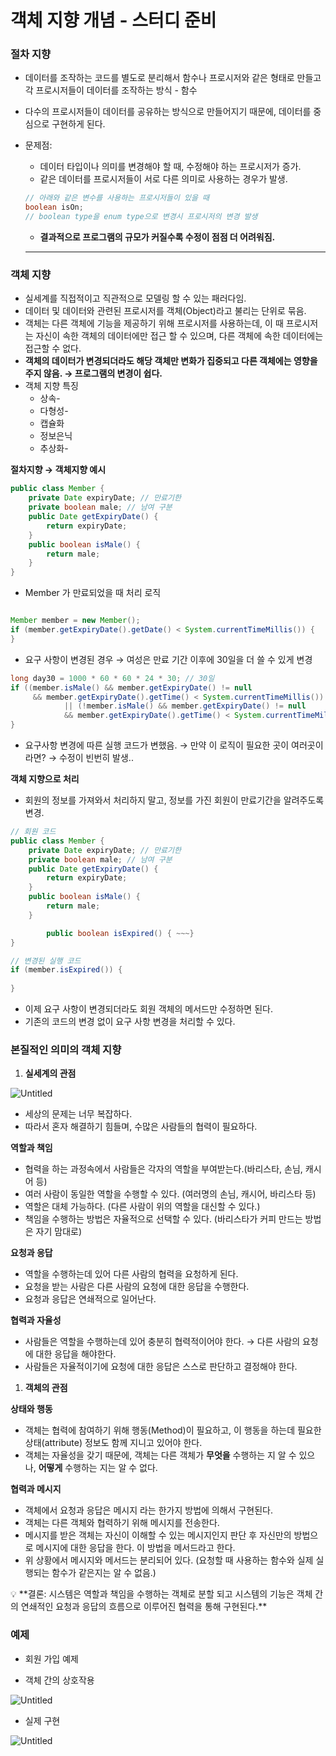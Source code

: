 # 객체 지향 개념 - 스터디 준비

### 절차 지향

- 데이터를 조작하는 코드를 별도로 분리해서 함수나 프로시저와 같은 형태로 만들고 각 프로시저들이 데이터를 조작하는 방식 - 함수
- 다수의 프로시저들이 데이터를 공유하는 방식으로 만들어지기 때문에, 데이터를 중심으로 구현하게 된다.
- 문제점:
    - 데이터 타입이나 의미를 변경해야 할 때, 수정해야 하는 프로시저가 증가.
    - 같은 데이터를 프로시저들이 서로 다른 의미로 사용하는 경우가 발생.
    
    ```java
    // 아래와 같은 변수를 사용하는 프로시저들이 있을 때
    boolean isOn;
    // boolean type을 enum type으로 변경시 프로시저의 변경 발생
    ```
    
    - **결과적으로 프로그램의 규모가 커질수록 수정이 점점 더 어려워짐.**
    
    ---
    

### 객체 지향

- 실세계를 직접적이고 직관적으로 모델링 할 수 있는 패러다임.
- 데이터 및 데이터와 관련된 프로시저를 객체(Object)라고 불리는 단위로 묶음.
- 객체는 다른 객체에 기능을 제공하기 위해 프로시저를 사용하는데, 이 때 프로시저는 자신이 속한 객체의 데이터에만 접근 할 수 있으며, 다른 객체에 속한 데이터에는 접근할 수 없다.
- **객체의 데이터가 변경되더라도 해당 객체만 변화가 집중되고 다른 객체에는 영향을 주지 않음. → 프로그램의 변경이 쉽다.**
- 객체 지향 특징
    - 상속-
    - 다형성-
    - 캡슐화
    - 정보은닉
    - 추상화-
    

**절차지향 → 객체지향 예시**

```java
public class Member {
    private Date expiryDate; // 만료기한
    private boolean male; // 남여 구분
    public Date getExpiryDate() {
        return expiryDate;
    }
    public boolean isMale() {
        return male;
    }
}
```

- Member 가 만료되었을 때 처리 로직

```java

Member member = new Member();
if (member.getExpiryDate().getDate() < System.currentTimeMillis()) {
}
```

- 요구 사항이 변경된 경우 →  여성은 만료 기간 이후에 30일을 더 쓸 수 있게 변경

```java
long day30 = 1000 * 60 * 60 * 24 * 30; // 30일
if ((member.isMale() && member.getExpiryDate() != null
     && member.getExpiryDate().getTime() < System.currentTimeMillis()) 
			|| (!member.isMale() && member.getExpiryDate() != null
            && member.getExpiryDate().getTime() < System.currentTimeMillis())) {
}
```

- 요구사항 변경에 따른 실행 코드가 변했음. → 만약 이 로직이 필요한 곳이 여러곳이라면? → 수정이 빈번히 발생..

**객체 지향으로 처리**

- 회원의 정보를 가져와서 처리하지 말고, 정보를 가진 회원이 만료기간을 알려주도록 변경.

```java
// 회원 코드
public class Member {
    private Date expiryDate; // 만료기한
    private boolean male; // 남여 구분
    public Date getExpiryDate() {
        return expiryDate;
    }
    public boolean isMale() {
        return male;
    }

		public boolean isExpired() { ~~~}
}

// 변경된 실행 코드
if (member.isExpired()) { 
	
}
```

- 이제 요구 사항이 변경되더라도 회원 객체의 메서드만 수정하면 된다.
- 기존의 코드의 변경 없이 요구 사항 변경을 처리할 수 있다.

### 본질적인 의미의 객체 지향

1. **실세계의 관점**

![Untitled](%E1%84%80%E1%85%A2%E1%86%A8%E1%84%8E%E1%85%A6%20%E1%84%8C%E1%85%B5%E1%84%92%E1%85%A3%E1%86%BC%20%E1%84%80%E1%85%A2%E1%84%82%E1%85%A7%E1%86%B7%20-%20%E1%84%89%E1%85%B3%E1%84%90%E1%85%A5%E1%84%83%E1%85%B5%20%E1%84%8C%E1%85%AE%E1%86%AB%E1%84%87%E1%85%B5%200e3986714aac43c5a18d69b60dfc30eb/Untitled.png)

- 세상의 문제는 너무 복잡하다.
- 따라서 혼자 해결하기 힘들며, 수많은 사람들의 협력이 필요하다.

**역할과 책임**

- 협력을 하는 과정속에서 사람들은 각자의 역할을 부여받는다.(바리스타, 손님, 캐시어 등)
- 여러 사람이 동일한 역할을 수행할 수 있다.  (여러명의 손님, 캐시어, 바리스타 등)
- 역할은 대체 가능하다. (다른 사람이 위의 역할을 대신할 수 있다.)
- 책임을 수행하는 방법은 자율적으로 선택할 수 있다. (바리스타가 커피 만드는 방법은 자기 맘대로)

**요청과 응답**

- 역할을 수행하는데 있어 다른 사람의 협력을 요청하게 된다.
- 요청을 받는 사람은 다른 사람의 요청에 대한 응답을 수행한다.
- 요청과 응답은 연쇄적으로 일어난다.

**협력과 자율성**

- 사람들은 역할을 수행하는데 있어 충분히 협력적이어야 한다. → 다른 사람의 요청에 대한 응답을 해야한다.
- 사람들은 자율적이기에 요청에 대한 응답은 스스로 판단하고 결정해야 한다.

1. **객체의 관점**

**상태와 행동**

- 객체는 협력에 참여하기 위해 행동(Method)이 필요하고, 이 행동을 하는데 필요한 상태(attribute) 정보도 함께 지니고 있어야 한다.
- 객체는 자율성을 갖기 때문에, 객체는 다른 객체가  **무엇을** 수행하는 지 알 수 있으나, **어떻게** 수행하는 지는 알 수 없다.

**협력과 메시지**

- 객체에서 요청과 응답은 메시지 라는 한가지 방법에 의해서 구현된다.
- 객체는 다른 객체와 협력하기 위해 메시지를 전송한다.
- 메시지를 받은 객체는 자신이 이해할 수 있는 메시지인지 판단 후 자신만의 방법으로 메시지에 대한 응답을 한다. 이 방법을 메서드라고 한다.
- 위 상황에서 메시지와 메서드는 분리되어 있다. (요청할 때 사용하는 함수와 실제 실행되는 함수가 같은지는 알 수 없음.)

<aside>
💡  **결론: 시스템은 역할과 책임을 수행하는 객체로 분할 되고 시스템의 기능은 객체 간의 연쇄적인 요청과 응답의 흐름으로 이루어진 협력을 통해 구현된다.**

</aside>

### 예제

- 회원 가입 예제

- 객체 간의 상호작용

![Untitled](%E1%84%80%E1%85%A2%E1%86%A8%E1%84%8E%E1%85%A6%20%E1%84%8C%E1%85%B5%E1%84%92%E1%85%A3%E1%86%BC%20%E1%84%80%E1%85%A2%E1%84%82%E1%85%A7%E1%86%B7%20-%20%E1%84%89%E1%85%B3%E1%84%90%E1%85%A5%E1%84%83%E1%85%B5%20%E1%84%8C%E1%85%AE%E1%86%AB%E1%84%87%E1%85%B5%200e3986714aac43c5a18d69b60dfc30eb/Untitled%201.png)

- 실제 구현

![Untitled](%E1%84%80%E1%85%A2%E1%86%A8%E1%84%8E%E1%85%A6%20%E1%84%8C%E1%85%B5%E1%84%92%E1%85%A3%E1%86%BC%20%E1%84%80%E1%85%A2%E1%84%82%E1%85%A7%E1%86%B7%20-%20%E1%84%89%E1%85%B3%E1%84%90%E1%85%A5%E1%84%83%E1%85%B5%20%E1%84%8C%E1%85%AE%E1%86%AB%E1%84%87%E1%85%B5%200e3986714aac43c5a18d69b60dfc30eb/Untitled%202.png)